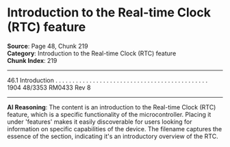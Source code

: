 # Introduction to the Real-time Clock (RTC) feature

**Source**: Page 48, Chunk 219  
**Category**: Introduction to the Real-time Clock (RTC) feature  
**Chunk Index**: 219

---

46.1 Introduction . . . . . . . . . . . . . . . . . . . . . . . . . . . . . . . . . . . . . . . . . . . . . 1904
48/3353 RM0433 Rev 8

---

**AI Reasoning**: The content is an introduction to the Real-time Clock (RTC) feature, which is a specific functionality of the microcontroller. Placing it under 'features' makes it easily discoverable for users looking for information on specific capabilities of the device. The filename captures the essence of the section, indicating it's an introductory overview of the RTC.

